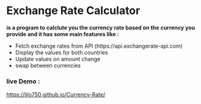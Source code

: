 # Exchange Rate Calculator

**is a program to calclute you the currency rate based on the currency you provide and it has some main features like :**
  <ul>
    <li>Fetch exchange rates from API (https://api.exchangerate-api.com)</li>
    <li>Display the values for both countries</li>
    <li>Update values on amount change</li>
    <li>swap between currencies</li>
  </ul>

### live Demo :
https://lilo750.github.io/Currency-Rate/
